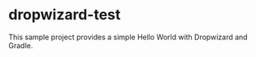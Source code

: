 dropwizard-test
===============

This sample project provides a simple Hello World with Dropwizard and Gradle.
